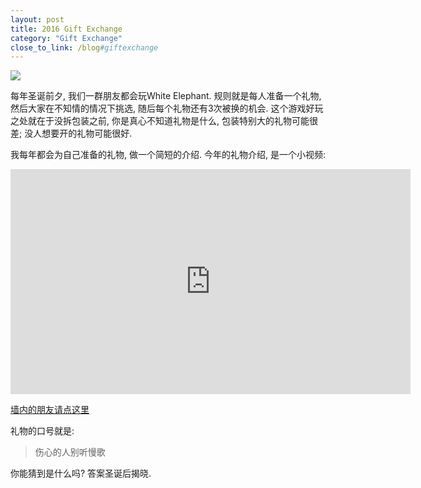 ```yaml
---
layout: post
title: 2016 Gift Exchange
category: "Gift Exchange"
close_to_link: /blog#giftexchange
---
```


<img src="https://s3-us-west-1.amazonaws.com/blog.zurassic.com/20161224-gift.jpg">

每年圣诞前夕, 我们一群朋友都会玩White Elephant. 规则就是每人准备一个礼物, 然后大家在不知情的情况下挑选, 随后每个礼物还有3次被换的机会. 这个游戏好玩之处就在于没拆包装之前, 你是真心不知道礼物是什么, 包装特别大的礼物可能很差; 没人想要开的礼物可能很好.

我每年都会为自己准备的礼物, 做一个简短的介绍. 今年的礼物介绍, 是一个小视频:

<iframe width="640" height="360" src="https://www.youtube.com/embed/xZiUXLkRass?rel=0" frameborder="0" allowfullscreen></iframe>

[墙内的朋友请点这里](http://v.youku.com/v_show/id_XMTg4MTY1NjYwNA==.html)

礼物的口号就是:

> 伤心的人别听慢歌

你能猜到是什么吗? 答案圣诞后揭晓.
